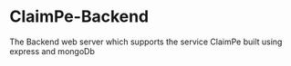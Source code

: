 # ClaimPe-Backend
The Backend web server which supports the service ClaimPe built using express and mongoDb

